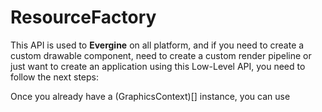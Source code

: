 # ResourceFactory

This API is used to **Evergine** on all platform, and if you need to create a custom drawable component, need to create a custom render pipeline or just want to create an application using this Low-Level API, you need to follow the next steps:

Once you already have a (GraphicsContext)[] instance, you can use
```csharp

```